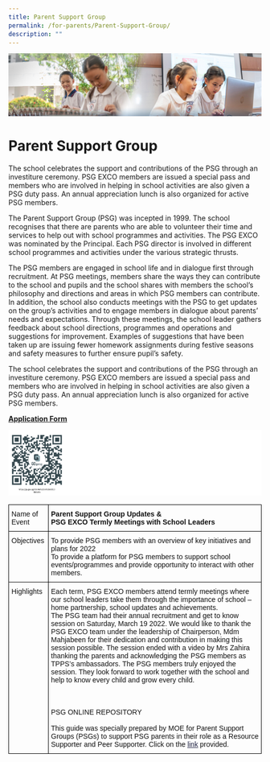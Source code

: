```yaml
---
title: Parent Support Group
permalink: /for-parents/Parent-Support-Group/
description: ""
---
```

![](/images/ForParents.jpg)

Parent Support Group
====================

The school celebrates the support and contributions of the PSG through an investiture ceremony. PSG EXCO members are issued a special pass and members who are involved in helping in school activities are also given a PSG duty pass. An annual appreciation lunch is also organized for active PSG members.  
  
The Parent Support Group (PSG) was incepted in 1999. The school recognises that there are parents who are able to volunteer their time and services to help out with school programmes and activities. The PSG EXCO was nominated by the Principal. Each PSG director is involved in different school programmes and activities under the various strategic thrusts.

The PSG members are engaged in school life and in dialogue first through recruitment. At PSG meetings, members share the ways they can contribute to the school and pupils and the school shares with members the school’s philosophy and directions and areas in which PSG members can contribute. In addition, the school also conducts meetings with the PSG to get updates on the group’s activities and to engage members in dialogue about parents’ needs and expectations. Through these meetings, the school leader gathers feedback about school directions, programmes and operations and suggestions for improvement. Examples of suggestions that have been taken up are issuing fewer homework assignments during festive seasons and safety measures to further ensure pupil’s safety.

The school celebrates the support and contributions of the PSG through an investiture ceremony. PSG EXCO members are issued a special pass and members who are involved in helping in school activities are also given a PSG duty pass. An annual appreciation lunch is also organized for active PSG members.

<u><b>Application Form</b></u>

![](/images/PSG1.png)


<style type="text/css">
.tg  {border-collapse:collapse;border-spacing:0;}
.tg td{border-color:black;border-style:solid;border-width:1px;font-family:Arial, sans-serif;font-size:14px;
  overflow:hidden;padding:10px 5px;word-break:normal;}
.tg th{border-color:black;border-style:solid;border-width:1px;font-family:Arial, sans-serif;font-size:14px;
  font-weight:normal;overflow:hidden;padding:10px 5px;word-break:normal;}
.tg .tg-clkh{color:#121212;font-weight:bold;text-align:left;vertical-align:top}
.tg .tg-kk00{color:#121212;text-align:left;vertical-align:top}
</style>
<table class="tg">
<thead>
  <tr>
    <th class="tg-kk00">Name of Event</th>
    <th class="tg-clkh">Parent Support Group Updates &amp;<br>PSG EXCO Termly Meetings with School Leaders</th>
  </tr>
</thead>
<tbody>
  <tr>
    <td class="tg-kk00">Objectives</td>
    <td class="tg-kk00">To provide PSG members with an overview of key initiatives and plans for 2022<br>To provide a platform for PSG members to support school events/programmes and provide opportunity to interact with other members.</td>
  </tr>
  <tr>
    <td class="tg-kk00">Highlights<br> </td>
    <td class="tg-kk00">Each term, PSG EXCO members attend termly meetings where our school leaders take them through the importance of school – home partnership, school updates and achievements. <br>The PSG team had their annual recruitment and get to know session on Saturday, March 19 2022. We would like to thank the PSG EXCO team under the leadership of Chairperson, Mdm Mahjabeen for their dedication and contribution in making this session possible. The session ended with a video by Mrs Zahira thanking the parents and acknowledging the PSG members as TPPS’s ambassadors. The PSG members truly enjoyed the session. They look forward to work together with the school and help to know every child and grow every child.<br><br><br><br>PSG ONLINE REPOSITORY <br><br>This guide was specially prepared by MOE for Parent Support Groups (PSGs) to support PSG parents in their role as a Resource Supporter and Peer Supporter. Click on the <a href="https://sites.google.com/moe.edu.sg/psg-online-repository/other-psg-resources"><span style="font-weight:400;text-decoration:underline;color:#1F2243">link</span></a>  provided.</td>
  </tr>
</tbody>
</table>